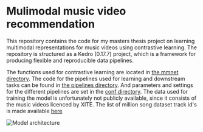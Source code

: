 # Mulimodal music video recommendation

This repository contains the code for my masters thesis project on learning multimodal representations for music videos using contrastive learning. The repository is structured as a Kedro (0.17.7) project, which is a framework for producing flexible and reproducible data pipelines. 

The functions used for contrastive learning are located in [the mmnet directory](https://github.com/TODO). The code for the pipelines used for learning and downstream tasks can be found in [the pipelines directory](https://github.com/TODO). And parameters and settings for the different pipelines are set in the [conf directory](https://github.com/TODO). The data used for training the model is unfortunately not publicly available, since it consists of the music videos licenced by XITE. The list of million song dataset track id's is made available [here](https://github.com/TODO)

![Model architecture](http://url/to/img.png)
